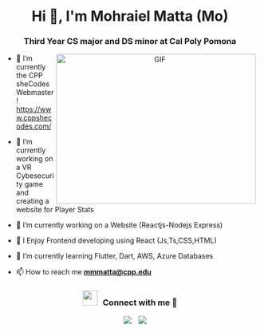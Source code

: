 <h1 align="center">Hi 👋, I'm Mohraiel Matta (Mo) </h1>
<h3 align="center">Third Year CS major and DS minor at Cal Poly Pomona </h3>


<a target="_blank" align="center">
  <img align="right" top="500" height="300" width="400" alt="GIF" src="https://cdn-images-1.medium.com/max/720/0*41inHKnPhGb04HsO.gif">
</a>

- 👻 I’m currently the CPP sheCodes Webmaster! https://www.cppshecodes.com/
  
- 🔭 I’m currently working on a VR Cybesecurity game and creating a website for Player Stats

- 🌱 I’m currently working on a Website (Reactjs-Nodejs Express)

- 🤝 I Enjoy Frontend developing using React (Js,Ts,CSS,HTML)

- 🌱 I’m currently learning Flutter, Dart, AWS, Azure Databases

- 📫 How to reach me **mmmatta@cpp.edu**

<h3 align="center" > <img src="https://media.giphy.com/media/iY8CRBdQXODJSCERIr/giphy.gif" width="30" height="30" style="margin-right: 10px;">Connect with me 🤝 </h3>

<p align="center">

 <div align="center"  class="icons-social" style="margin-left: 10px;">
        <a style="margin-left: 10px;"  target="_blank" href="https://www.linkedin.com/in/mohraiel-matta-a581a7221/">
			<img src="https://img.icons8.com/doodle/40/000000/linkedin--v2.png"></a>
        <a style="margin-left: 10px;" target="_blank" href="https://github.com/mohraielm">
		<img src="https://img.icons8.com/doodle/40/000000/github--v1.png"></a>
      </div>

</p>
